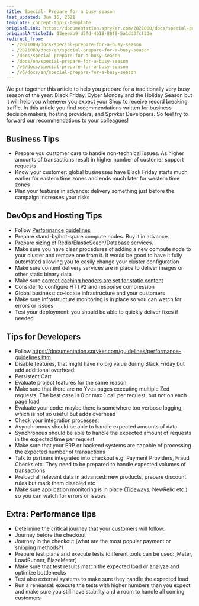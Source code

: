 ```yaml
---
title: Special- Prepare for a busy season
last_updated: Jun 16, 2021
template: concept-topic-template
originalLink: https://documentation.spryker.com/2021080/docs/special-prepare-for-a-busy-season
originalArticleId: 03eeeab9-d5fd-4b18-80f9-5a1dd3fcf33e
redirect_from:
  - /2021080/docs/special-prepare-for-a-busy-season
  - /2021080/docs/en/special-prepare-for-a-busy-season
  - /docs/special-prepare-for-a-busy-season
  - /docs/en/special-prepare-for-a-busy-season
  - /v6/docs/special-prepare-for-a-busy-season
  - /v6/docs/en/special-prepare-for-a-busy-season
---
```


We put together this article to help you prepare for a traditionally very busy season of the year: Black Friday, Cyber Monday and the Holiday Season but it will help you whenever you expect your Shop to receive record breaking traffic. In this article you find recommendations written for business decision makers, hosting providers, and Spryker Developers. So feel fry to forward our recommendations to your colleagues!

## Business Tips

* Prepare you customer care to handle non-technical issues. As higher amounts of transactions result in higher number of customer support requests.
* Know your customer: global businesses have Black Friday starts much earlier for eastern time zones and ends much later for western time zones
* Plan your features in advance: delivery something just before the campaign increases your risks

## DevOps and Hosting Tips

* Follow [Performance guidelines](/docs/scos/dev/guidelines/performance-guidelines.html)
* Prepare stand-by/hot-spare compute nodes. Buy it in advance.
* Prepare sizing of Redis/ElasticSeach/Database services.
* Make sure you have clear procedures of adding a new compute node to your cluster and remove one from it. It would be good to have it fully automated allowing you to easily change your cluster configuration
* Make sure content delivery services are in place to deliver images or other static binary data
* Make sure [correct caching headers are set for static content](https://developer.mozilla.org/en-US/docs/Web/HTTP/Caching)
* Consider to configure HTTP2 and response compression
* Global business: co-locate infrastructure and your customers
* Make sure infrastructure monitoring is in place so you can watch for errors or issues
* Test your deployment: you should be able to quickly deliver fixes if needed

## Tips for Developers

* Follow https://documentation.spryker.com/guidelines/performance-guidelines.htm
* Disable features, that might have no big value during Black Friday but add additional overhead:
* Persistent Cart
* Evaluate project features for the same reason
* Make sure that there are no Yves pages executing multiple Zed requests. The best case is 0 or max 1 call per request, but not on each page load
* Evaluate your code: maybe there is somewhere too verbose logging, which is not so useful but adds overhead
* Check your integration processes:
* Asynchronous should be able to handle expected amounts of data
* Synchronous should be able to handle the expected amount of requests in the expected time per request
* Make sure that your ERP or backend systems are capable of processing the expected number of transactions
* Talk to partners integrated into checkout e.g. Payment Providers, Fraud Checks etc. They need to be prepared to handle expected volumes of transactions
* Preload all relevant data in advanced: new products, prepare discount rules but mark them disabled etc
* Make sure application monitoring is in place ([Tideways](/docs/scos/user/technology-partners/{{site.version}}/operational-tools-monitoring-legal-etc\tideways.html), NewRelic etc.) so you can watch for errors or issues

## Extra: Performance tips

* Determine the critical journey that your customers will follow:
* Journey before the checkout
* Journey in the checkout (what are the most popular payment or shipping methods?)
* Prepare test plans and execute tests (different tools can be used: jMeter, LoadRunner, BlazeMeter)
* Make sure that test results match the expected load or analyze and optimize bottlenecks
* Test also external systems to make sure they handle the expected load
* Run a rehearsal: execute the tests with higher numbers than you expect and make sure you still have stability and a room to handle all coming customers
